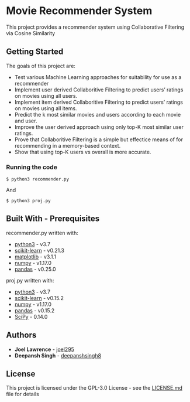 ﻿# Movie Recommender System

This project provides a recommender system using Collaborative Filtering via Cosine Similarity

## Getting Started
The goals of this project are:
* Test various Machine Learning approaches for suitability for use as a recommender
* Implement user derived Collaboritive Filtering to predict users’ ratings on movies using all users.
* Implement item derived Collaboritive Filtering to predict users’ ratings on movies using all items.
* Predict the k most similar movies and users according to each movie and user.
* Improve the user derived approach using only top-K most similar user ratings.
* Prove that Collaboritive Filtering is a simple but effectice means of for recommending in a memory-based context.
* Show that using top-K users vs overall is more accurate.


### Running the code

```
$ python3 recommender.py
```

And

```
$ python3 proj.py
```

## Built With - Prerequisites

recommender.py written with:
* [python3](https://www.python.org/) - v3.7
* [scikit-learn](https://scikit-learn.org/) - v0.21.3
* [matplotlib](https://matplotlib.org/) - v3.1.1
* [numpy](https://www.numpy.org/) - v1.17.0
* [pandas](https://pandas.pydata.org/) - v0.25.0

proj.py written with:
* [python3](https://www.python.org/) - v3.7
* [scikit-learn](https://scikit-learn.org/) - v0.15.2
* [numpy](https://www.numpy.org/) - v1.17.0
* [pandas](https://pandas.pydata.org/) - v0.15.2
* [SciPy](https://www.scipy.org/) - 0.14.0


## Authors

* **Joel Lawrence** - [joel295](https://github.com/joel295)
* **Deepansh Singh** - [deepanshsingh8](https://github.com/deepanshsingh8)

## License

This project is licensed under the GPL-3.0 License - see the [LICENSE.md](LICENSE.md) file for details
